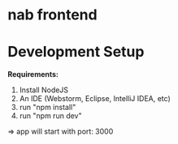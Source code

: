 # nab frontend


# Development Setup
**Requirements:**
1. Install NodeJS
2. An IDE (Webstorm, Eclipse, IntelliJ IDEA, etc)
3. run "npm install"
4. run "npm run dev"

=> app will start with port: 3000

